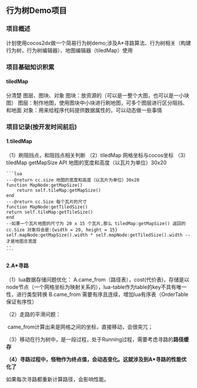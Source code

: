 ## 行为树Demo项目
### 项目概述
计划使用cocos2dx做一个简易行为树demo;涉及A*寻路算法、行为树相关（构建行为树，行为树编辑器）、地图编辑器（tiledMap）使用

### 项目基础知识积累
#### tiledMap
分清楚 图层、图块、对象
图块：放资源的（可以是一整个大图，也可以是一小块图）
图层：制作地图，使用图块中小块进行刷地图，可多个图层进行区分阻挡、和地面
对象：用来给程序代码提供数据属性的，可以动态做一些事情

### 项目记录(按开发时间前后)
#### 1.tiledMap
（1）刷阻挡点，和阻挡点相关判断
（2）tiledMap 网格坐标与cocos坐标
（3）tiledMap getMapSize API 地图的宽度和高度（以瓦片为单位）30x20 

    ```lua
    ---@return cc.size 地图的宽度和高度（以瓦片为单位）30x20 
    function MapNode:getMapSize()
        return self.tileMap:getMapSize()
    end
    ---@return cc.Size 每个瓦片的尺寸
    function MapNode:getTiledSize()
    return self.tileMap:getTileSize()
    end
    --如果一个瓦片地图的尺寸为 20 x 15 个瓦片,那么 tiledMap:getMapSize() 返回的 cc.Size 对象将会是:{width = 20, height = 15}
    self.mapNode:getMapSize().width * self.mapNode:getTiledSize().width --才是地图总宽度
    --
    ```
#### 2.A*寻路
（1）lua数据存储问题优化：
A.came_from（路径表），cost(代价表)，存储是以node节点（一个网格坐标为映射关系的），lua-table作为table的key不具有唯一性，进行类型转换
B.came_from 需要有序且连续，增加lua有序表（OrderTable保证有序性）

 （2）走路的平滑问题：

​	came_from计算出来是网格之间的坐标，直接移动，会很突兀；

​	（3）移动在行为树中，是一段过程，处于Running过程，需要考虑寻路的**路径缓存**

 **（4）寻路过程中，怪物作为终点值，会动态变化。这就涉及到A*寻路的性能优化了**

如果每次寻路都重新计算路径，会影响性能。



